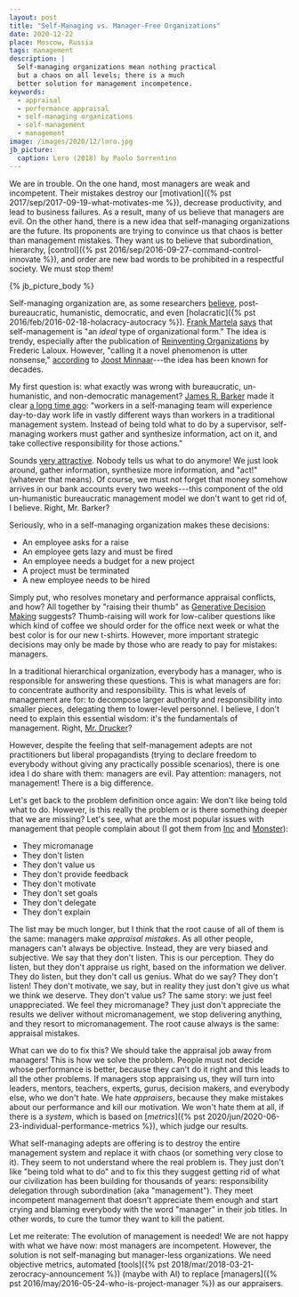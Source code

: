 ```yaml
---
layout: post
title: "Self-Managing vs. Manager-Free Organizations"
date: 2020-12-22
place: Moscow, Russia
tags: management
description: |
  Self-managing organizations mean nothing practical
  but a chaos on all levels; there is a much
  better solution for management incompetence.
keywords:
  - appraisal
  - performance appraisal
  - self-managing organizations
  - self-management
  - management
image: /images/2020/12/loro.jpg
jb_picture:
  caption: Loro (2018) by Paolo Sorrentino
---
```


We are in trouble. On the one hand, most managers are weak and incompetent.
Their mistakes destroy our [motivation]({% pst 2017/sep/2017-09-19-what-motivates-me %}),
decrease productivity, and lead to business failures.
As a result, many of us believe that managers are evil.
On the other hand, there is a new idea that self-managing organizations are
the future. Its proponents are trying to convince us that chaos is
better than management mistakes. They want us to believe that subordination,
hierarchy, [control]({% pst 2016/sep/2016-09-27-command-control-innovate %}),
and order are new bad words to be prohibited in a respectful society.
We must stop them!

<!--more-->

{% jb_picture_body %}

Self-managing organization are, as some researchers
[believe](https://www.sciencedirect.com/science/article/abs/pii/S0191308517300059),
post-bureaucratic, humanistic, democratic, and even
[holacratic]({% pst 2016/feb/2016-02-18-holacracy-autocracy %}).
[Frank Martela](https://frankmartela.com/about-the-author/)
[says](https://jorgdesign.springeropen.com/articles/10.1186/s41469-019-0062-9)
that self-management is "an _ideal_ type of organizational form."
The idea is trendy, especially after the publication
of [Reinventing Organizations](https://amzn.to/3mgxt7k) by Frederic Laloux.
However, "calling it a novel phenomenon is utter nonsense,"
[according](https://corporate-rebels.com/reinventing-the-wheel/) to
[Joost Minnaar](https://twitter.com/joost_minnaar)---the idea has been known for decades.

My first question is: what exactly was wrong with
bureaucratic, un-humanistic, and non-democratic management?
[James R. Barker](https://en.wikipedia.org/wiki/James_R._Barker)
made it clear [a long time ago](https://www.jstor.org/stable/pdf/2393374.pdf):
"workers in a self-managing team will experience day-to-day work life in vastly
different ways than workers in a traditional management system. Instead
of being told what to do by a supervisor, self-managing workers must
gather and synthesize information, act on it, and take collective
responsibility for those actions."

Sounds [very attractive](https://medium.com/culturati/2f23c298c79b).
Nobody tells us what to do anymore! We just look around,
gather information, synthesize more information, and "act!" (whatever that means).
Of course, we must not forget that money somehow arrives in our bank accounts
every two weeks---this component of the old un-humanistic bureaucratic management model
we don't want to get rid of, I believe. Right, Mr. Barker?

Seriously, who in a self-managing organization makes these decisions:

  * An employee asks for a raise
  * An employee gets lazy and must be fired
  * An employee needs a budget for a new project
  * A project must be terminated
  * A new employee needs to be hired

Simply put, who resolves monetary and performance appraisal conflicts, and how?
All together by "raising their thumb"
as [Generative Decision Making](https://medium.com/percolab-droplets/generative-decision-making-process-cf0b131c5ac4) suggests?
Thumb-raising will work for low-caliber questions like which
kind of coffee we should order for the office next week or what the
best color is for our new t-shirts. However, more important strategic decisions
may only be made by those who are ready to pay for mistakes: managers.

In a traditional hierarchical organization, everybody has a manager, who
is responsible for answering these questions. This is what managers are for:
to concentrate authority and responsibility. This is what levels of management
are for: to decompose larger authority and responsibility into
smaller pieces, delegating them to lower-level personnel. I believe, I don't need
to explain this essential wisdom: it's the fundamentals of management.
Right, [Mr. Drucker](https://en.wikipedia.org/wiki/Peter_Drucker)?

However, despite the feeling that self-management adepts are not practitioners but
liberal propagandists (trying to declare freedom to everybody without giving
any practically possible scenarios),
there is one idea I do share with them: managers are evil.
Pay attention: managers, not management! There is a big difference.

Let's get back to the problem definition once again: We don't like being
told what to do. However, is this really the problem or is there something deeper
that we are missing? Let's see, what are the most popular issues with management that people
complain about (I got them from
[Inc](https://www.inc.com/marcel-schwantes/8-mistakes-managers-make-according-to-their-employees.html)
and
[Monster](https://www.monster.co.uk/advertise-a-job/hr-resources/workforce-management-and-planning/management-skills/what-are-the-most-common-management-mistakes/)):

  * They micromanage
  * They don't listen
  * They don't value us
  * They don't provide feedback
  * They don't motivate
  * They don't set goals
  * They don't delegate
  * They don't explain

The list may be much longer, but I think that the root cause of all of them
is the same: managers make _appraisal mistakes_. As all other people, managers
can't always be objective. Instead, they are very biased and subjective. We say that they
don't listen. This is our perception. They do listen, but they don't
appraise us right, based on the information we deliver. They do listen, but they
don't call us genius. What do we say? They don't listen! They don't motivate, we say, but
in reality they just don't give us what we think we deserve. They don't value us?
The same story: we just feel unappreciated. We feel they micromanage? They just
don't appreciate the results we deliver without micromanagement, we stop
delivering anything, and they resort to micromanagement.
The root cause always is the same: appraisal mistakes.

What can we do to fix this?
We should take the appraisal job away from managers! This is how we solve the problem.
People must not decide whose performance is better, because they can't do it
right and this leads to all the other problems. If managers stop appraising us,
they will turn into leaders, mentors, teachers, experts, gurus, decision makers,
and everybody else, who we don't hate. We hate _appraisers_, because they make
mistakes about our performance and kill our motivation. We won't hate them
at all, if there is a _system_, which is based on
[_metrics_]({% pst 2020/jun/2020-06-23-individual-performance-metrics %}),
which judge our results.

What self-managing adepts are offering is to destroy the entire management
system and replace it with chaos (or something very close to it).
They seem to not understand where the real problem is. They just don't like
"being told what to do" and to fix this they suggest getting rid
of what our civilization has been building for thousands of years:
responsibility delegation through subordination (aka "management").
They meet incompetent management that doesn't appreciate them enough and
start crying and blaming everybody with the word "manager" in their job titles.
In other words, to cure the tumor they want to kill the patient.

Let me reiterate: The evolution of management is needed! We are not happy
with what we have now: most managers are incompetent. However, the solution is not
self-managing but manager-less organizations. We need objective metrics,
automated [tools]({% pst 2018/mar/2018-03-21-zerocracy-announcement %}) (maybe with AI) to replace
[managers]({% pst 2016/may/2016-05-24-who-is-project-manager %})
as our appraisers.


